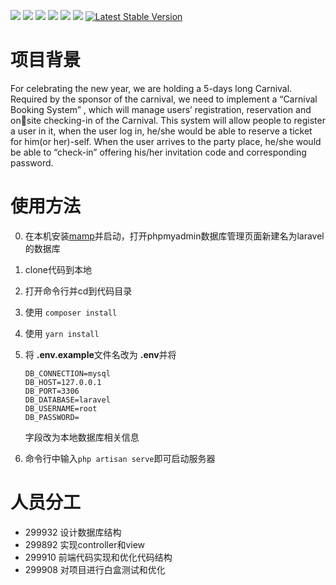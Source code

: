 
![](https://img.shields.io/badge/license-Anti_996-blue.svg)
![](https://img.shields.io/badge/license-MIT-black.svg)
![](https://img.shields.io/badge/language-php-orange.svg)
[![](https://img.shields.io/badge/cnblogs-@Noone-green.svg?colorA=abcdef)](https://blog.csdn.net/weixin_45120915?spm=1010.2135.3001.5113)
![](https://img.shields.io/badge/platform-Windows/MacOS/Linux-lightgrey.svg)
<a href="https://travis-ci.org/onevcat/Kingfisher"><img src="https://img.shields.io/travis/onevcat/Kingfisher/master.svg"></a>
<a href="https://packagist.org/packages/laravel/framework"><img src="https://img.shields.io/packagist/v/laravel/framework" alt="Latest Stable Version"></a>

# 项目背景
For celebrating the new year, we are holding a 5-days long Carnival. 
Required by the sponsor of the carnival, we need to implement a “Carnival 
Booking System” , which will manage users’ registration, reservation and onsite checking-in of the Carnival. This system will allow people to register a 
user in it, when the user log in, he/she would be able to reserve a ticket for 
him(or her)-self. When the user arrives to the party place, he/she would be 
able to “check-in” offering his/her invitation code and corresponding 
password.

# 使用方法
0. 在本机安装[mamp](https://www.mamp.info/)并启动，打开phpmyadmin数据库管理页面新建名为laravel的数据库

1. clone代码到本地

2. 打开命令行并cd到代码目录

3. 使用 `composer install`

4. 使用 `yarn install`

5. 将 <b>.env.example</b>文件名改为 <b>.env</b>并将

   ```
   DB_CONNECTION=mysql
   DB_HOST=127.0.0.1
   DB_PORT=3306
   DB_DATABASE=laravel
   DB_USERNAME=root
   DB_PASSWORD=
   ```

   字段改为本地数据库相关信息

6. 命令行中输入`php artisan serve`即可启动服务器

# 人员分工

- 299932 设计数据库结构
- 299892 实现controller和view
- 299910 前端代码实现和优化代码结构
- 299908 对项目进行白盒测试和优化
